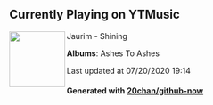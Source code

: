 ## Currently Playing on YTMusic

[<img align="left" width="100" src="https://lh3.googleusercontent.com/Cwu_6ZFCpWxd3nCp8J3DWEzMlZWR0PSLrpY-DESYcw5ZAyhE5EW_rNp4YNGG6B0WpXEANiKUD5eSoiO1RA">](https://music.youtube.com/channel/UCbypb9u1bZaH7N2_h5cMLuw)

Jaurim - Shining

**Albums**: Ashes To Ashes

Last updated at 07/20/2020 19:14

#### Generated with [20chan/github-now](https://github.com/20chan/github-now)


<!--
**20chan/20chan** is a ✨ _special_ ✨ repository because its `README.md` (this file) appears on your GitHub profile.

Here are some ideas to get you started:

- 🔭 I’m currently working on ...
- 🌱 I’m currently learning ...
- 👯 I’m looking to collaborate on ...
- 🤔 I’m looking for help with ...
- 💬 Ask me about ...
- 📫 How to reach me: ...
- 😄 Pronouns: ...
- ⚡ Fun fact: ...
-->
